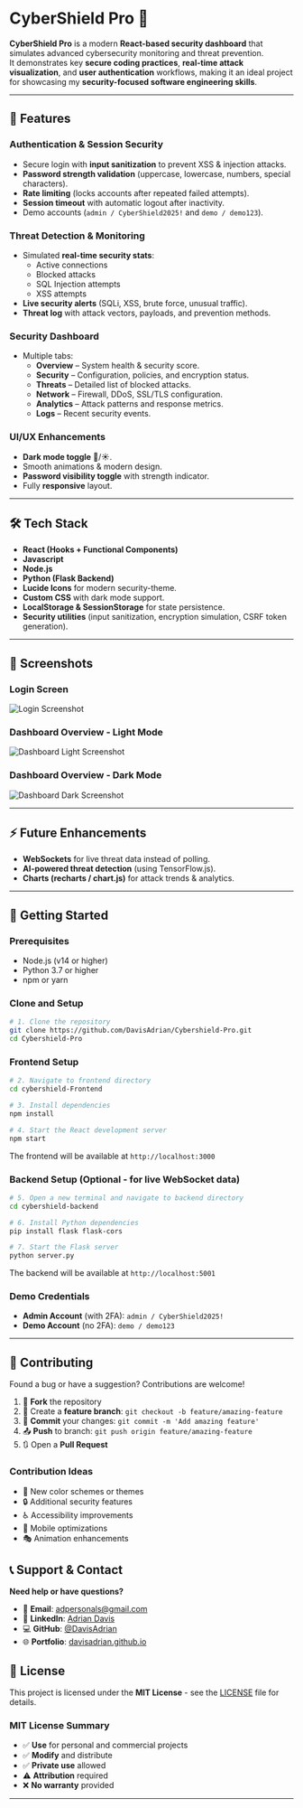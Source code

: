 # CyberShield Pro 🔐

**CyberShield Pro** is a modern **React-based security dashboard** that simulates advanced cybersecurity monitoring and threat prevention.  
It demonstrates key **secure coding practices**, **real-time attack visualization**, and **user authentication** workflows, making it an ideal project for showcasing my **security-focused software engineering skills**.

---

## 🚀 Features

### **Authentication & Session Security**
- Secure login with **input sanitization** to prevent XSS & injection attacks.
- **Password strength validation** (uppercase, lowercase, numbers, special characters).
- **Rate limiting** (locks accounts after repeated failed attempts).
- **Session timeout** with automatic logout after inactivity.
- Demo accounts (`admin / CyberShield2025!` and `demo / demo123`).

### **Threat Detection & Monitoring**
- Simulated **real-time security stats**:
  - Active connections
  - Blocked attacks
  - SQL Injection attempts
  - XSS attempts
- **Live security alerts** (SQLi, XSS, brute force, unusual traffic).
- **Threat log** with attack vectors, payloads, and prevention methods.

### **Security Dashboard**
- Multiple tabs:
  - **Overview** – System health & security score.
  - **Security** – Configuration, policies, and encryption status.
  - **Threats** – Detailed list of blocked attacks.
  - **Network** – Firewall, DDoS, SSL/TLS configuration.
  - **Analytics** – Attack patterns and response metrics.
  - **Logs** – Recent security events.

### **UI/UX Enhancements**
- **Dark mode toggle** 🌙/☀️.
- Smooth animations & modern design.
- **Password visibility toggle** with strength indicator.
- Fully **responsive** layout.

---

## 🛠 Tech Stack

- **React (Hooks + Functional Components)**
- **Javascript**
- **Node.js**
- **Python (Flask Backend)**
- **Lucide Icons** for modern security-theme.
- **Custom CSS** with dark mode support.
- **LocalStorage & SessionStorage** for state persistence.
- **Security utilities** (input sanitization, encryption simulation, CSRF token generation).
---

## 📸 Screenshots

### **Login Screen**
![Login Screenshot](images/Login.png)

### **Dashboard Overview - Light Mode**
![Dashboard Light Screenshot](images/Dash_light.png)

### **Dashboard Overview - Dark Mode**
![Dashboard Dark Screenshot](images/Dash_Dark.png) 

---

## ⚡ Future Enhancements
- **WebSockets** for live threat data instead of polling.
- **AI-powered threat detection** (using TensorFlow.js).
- **Charts (recharts / chart.js)** for attack trends & analytics.

---

## 🔧 Getting Started

### **Prerequisites**
- Node.js (v14 or higher)
- Python 3.7 or higher
- npm or yarn

### **Clone and Setup**
```bash
# 1. Clone the repository
git clone https://github.com/DavisAdrian/Cybershield-Pro.git
cd Cybershield-Pro
```

### **Frontend Setup**
```bash
# 2. Navigate to frontend directory
cd cybershield-Frontend

# 3. Install dependencies
npm install

# 4. Start the React development server
npm start
```
The frontend will be available at `http://localhost:3000`

### **Backend Setup** (Optional - for live WebSocket data)
```bash
# 5. Open a new terminal and navigate to backend directory
cd cybershield-backend

# 6. Install Python dependencies
pip install flask flask-cors

# 7. Start the Flask server
python server.py
```
The backend will be available at `http://localhost:5001`

### **Demo Credentials**
- **Admin Account** (with 2FA): `admin / CyberShield2025!`
- **Demo Account** (no 2FA): `demo / demo123`

---
## 🤝 Contributing

Found a bug or have a suggestion? Contributions are welcome!

1. 🍴 **Fork** the repository
2. 🌿 Create a **feature branch**: `git checkout -b feature/amazing-feature`
3. 💾 **Commit** your changes: `git commit -m 'Add amazing feature'`
4. 📤 **Push** to branch: `git push origin feature/amazing-feature`
5. 🔃 Open a **Pull Request**

### **Contribution Ideas**
- 🎨 New color schemes or themes
- 🔒 Additional security features
- ♿ Accessibility improvements
- 📱 Mobile optimizations
- 🎭 Animation enhancements

## 📞 Support & Contact

**Need help or have questions?**

- 📧 **Email**: [adpersonals@gmail.com](mailto:adpersonals@gmail.com)
- 💼 **LinkedIn**: [Adrian Davis](https://www.linkedin.com/in/adrian-davis-bb6b82222/)
- 💻 **GitHub**: [@DavisAdrian](https://github.com/DavisAdrian)
- 🌐 **Portfolio**: [davisadrian.github.io](https://davisadrian.github.io/Portfolio-site/)

## 📄 License

This project is licensed under the **MIT License** - see the [LICENSE](LICENSE) file for details.

### **MIT License Summary**
- ✅ **Use** for personal and commercial projects
- ✅ **Modify** and distribute
- ✅ **Private use** allowed
- ⚠️ **Attribution** required
- ❌ **No warranty** provided
---
